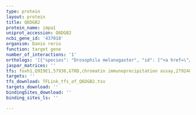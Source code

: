 ```yaml
---
type: protein
layout: protein
title: Q6DGB2
protein_name: impa1
uniprot_accession: Q6DGB2
ncbi_gene_id: '437018'
organism: Danio rerio
function: target gene
number_of_interactions: '1'
orthologs: '[{"species": "Drosophila melanogaster", "id": ["<a href=\"/protein/q7ktw5\">Q7KTW5</a>"]}, {"species": "Caenorhabditis elegans", "id": ["<a href=\"/protein/q19420\">Q19420</a>"]}, {"species": "Saccharomyces cerevisiae", "id": ["<a href=\"/protein/q05533\">Q05533</a>", "<a href=\"/protein/p38710\">P38710</a>"]}]'
jaspar_matrices: ''
tfs: foxh1,Q9I9E1,57930,GTRD,chromatin immunoprecipitation assay,27924024%5Buid%5D,No
targets: ''
tfs_download: TFLink_tfs_of_Q6DGB2.tsv
targets_download: ''
bindingSites_download: ''
binding_sites_ls: ''

---
```

